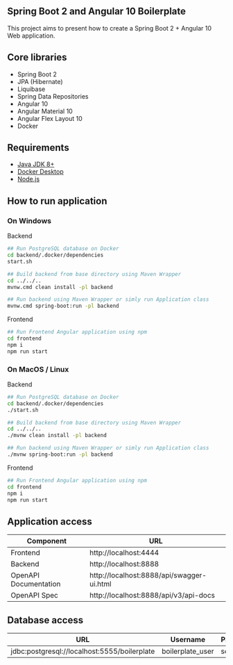 Spring Boot 2 and Angular 10 Boilerplate
---------------------------------------------

This project aims to present how to create a Spring Boot 2 + Angular 10 Web application.

Core libraries
---------------------------------------------
- Spring Boot 2
- JPA (Hibernate)
- Liquibase
- Spring Data Repositories
- Angular 10
- Angular Material 10
- Angular Flex Layout 10
- Docker

Requirements
---------------------------------------------
- [Java JDK 8+](https://www.oracle.com/pl/java/technologies/javase-downloads.html)
- [Docker Desktop](https://www.docker.com/products/docker-desktop) 
- [Node.js](https://nodejs.org/en/) 

How to run application
---------------------------------------------
### On Windows
Backend
```bash
## Run PostgreSQL database on Docker
cd backend/.docker/dependencies
start.sh

## Build backend from base directory using Maven Wrapper
cd ../../..
mvnw.cmd clean install -pl backend

## Run backend using Maven Wrapper or simly run Application class
mvnw.cmd spring-boot:run -pl backend
```
Frontend
```bash
## Run Frontend Angular application using npm
cd frontend
npm i
npm run start
```

### On MacOS / Linux
Backend
```bash
## Run PostgreSQL database on Docker
cd backend/.docker/dependencies
./start.sh

## Build backend from base directory using Maven Wrapper
cd ../../..
./mvnw clean install -pl backend

## Run backend using Maven Wrapper or simly run Application class
./mvnw spring-boot:run -pl backend
```

Frontend
```bash
## Run Frontend Angular application using npm
cd frontend
npm i
npm run start
```

Application access
---------------------------------------------
Component             | URL                                      
---                   | ---                                      
Frontend              | http://localhost:4444                    
Backend               | http://localhost:8888                    
OpenAPI Documentation | http://localhost:8888/api/swagger-ui.html    
OpenAPI Spec          | http://localhost:8888/api/v3/api-docs        

Database access
---------------------------------------------
| URL                                          	| Username         	| Password 	|
|----------------------------------------------	|------------------	|----------	|
| jdbc:postgresql://localhost:5555/boilerplate 	| boilerplate_user 	| secret   	|
